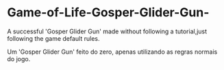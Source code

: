 # Game-of-Life-Gosper-Glider-Gun-
A successful 'Gosper Glider Gun' made without following a tutorial,just following the game default rules.

Um 'Gosper Glider Gun' feito do zero, apenas utilizando as regras normais do jogo.
